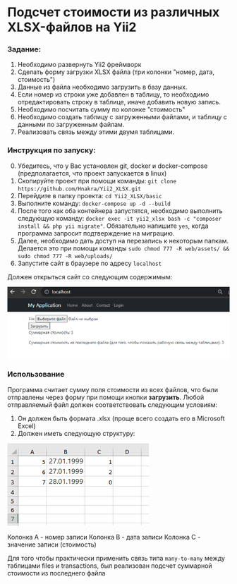 
# Подсчет стоимости из различных XLSX-файлов на Yii2

### Задание:
1) Необходимо развернуть Yii2 фреймворк
2) Сделать форму загрузки XLSX файла (три колонки "номер, дата, стоимость")
3) Данные из файла необходимо загрузить в базу данных.
4) Если номер из строки уже добавлен в таблицу, то необходимо отредактировать строку в таблице, иначе добавить новую запись.
5) Необходимо посчитать сумму по колонке "стоимость"
6) Необходимо создать таблицу с загруженными файлами, и таблицу с данными по загруженным файлам.
7) Реализовать связь между этими двумя таблицами.

### Инструкция по запуску:
0. Убедитесь, что у Вас установлен git, docker и docker-compose (предполагается, что проект запускается в linux)
1. Скопируйте проект при помощи команды: `git clone https://github.com/Hnakra/Yii2_XLSX.git`
2. Перейдите в папку проекта: `cd Yii2_XLSX/basic`
3. Выполните команду: `docker-compose up -d --build`
4. После того как оба контейнера запустятся, необходимо выполнить следующую команду: 
`docker exec -it yii2_xlsx bash -c "composer install && php yii migrate"`. Обязательно напишите `yes`, когда программа запросит подтверждение на миграцию.
5. Далее, необходимо дать доступ на перезапись к некоторым папкам. Делается это при помощи команды
`sudo chmod 777 -R web/assets/ && sudo chmod 777 -R web/uploads/`
6. Запустите сайт в браузере по адресу `localhost`

Должен открыться сайт со следующим содержимым:

![img.png](images/img.png)

### Использование
Программа считает сумму поля стоимости из всех файлов, что были отправлены через форму при помощи кнопки **загрузить**.
Любой отправляемый файл должен соответствовать следующим условиям:
1. Он должен быть формата .xlsx (проще всего создать его в Microsoft Excel)
2. Должен иметь следующую структуру:

![img1.png](images/img1.png)
   
   Колонка A - номер записи
   Колонка B - дата записи
   Колонка C - значение записи (стоимость)

Для того чтобы практически применить связь типа `many-to-many` между таблицами files и transactions, был реализован подсчет суммарной стоимости из последнего файла
